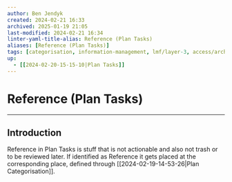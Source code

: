 ```yaml
---
author: Ben Jendyk
created: 2024-02-21 16:33
archived: 2025-01-19 21:05
last-modified: 2024-02-21 16:34
linter-yaml-title-alias: Reference (Plan Tasks)
aliases: [Reference (Plan Tasks)]
tags: [categorisation, information-management, lmf/layer-3, access/archived] 
up:
  - [[2024-02-20-15-15-10|Plan Tasks]]
---
```


# Reference (Plan Tasks)

--- 

## Introduction 

Reference in Plan Tasks is stuff that is not actionable and also not trash or to be reviewed later. If identified as Reference it gets placed at the corresponding place, defined through [[2024-02-19-14-53-26|Plan Categorisation]].